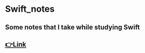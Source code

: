 # Swift_notes
## Some notes that I take while studying Swift
## [👉Link](https://hackmd.io/QmKyN81LTNqxaVGZguXimw?view)
